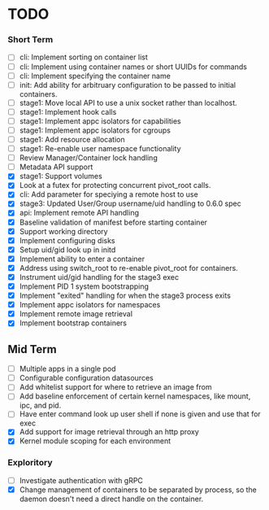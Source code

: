 # TODO

### Short Term

- [ ] cli: Implement sorting on container list
- [ ] cli: Implement using container names or short UUIDs for commands
- [ ] cli: Implement specifying the container name
- [ ] init: Add ability for arbitruary configuration to be passed to initial
  containers.
- [ ] stage1: Move local API to use a unix socket rather than localhost.
- [ ] stage1: Implement hook calls
- [ ] stage1: Implement appc isolators for capabilities
- [ ] stage1: Implement appc isolators for cgroups
- [ ] stage1: Add resource allocation
- [ ] stage1: Re-enable user namespace functionality
- [ ] Review Manager/Container lock handling
- [ ] Metadata API support
- [X] stage1: Support volumes
- [X] Look at a futex for protecting concurrent pivot_root calls.
- [X] cli: Add parameter for speciying a remote host to use
- [X] stage3: Updated User/Group username/uid handling to 0.6.0 spec
- [X] api: Implement remote API handling
- [X] Baseline validation of manifest before starting container
- [X] Support working directory
- [X] Implement configuring disks
- [X] Setup uid/gid look up in initd
- [X] Implement ability to enter a container
- [X] Address using switch\_root to re-enable pivot\_root for containers.
- [X] Instrument uid/gid handling for the stage3 exec
- [X] Implement PID 1 system bootstrapping
- [X] Implement "exited" handling for when the stage3 process exits
- [X] Implement appc isolators for namespaces
- [X] Implement remote image retrieval
- [X] Implement bootstrap containers

## Mid Term

- [ ] Multiple apps in a single pod
- [ ] Configurable configuration datasources
- [ ] Add whitelist support for where to retrieve an image from
- [ ] Add baseline enforcement of certain kernel namespaces, like mount, ipc,
  and pid.
- [ ] Have enter command look up user shell if none is given and use that for
  exec
- [X] Add support for image retrieval through an http proxy
- [X] Kernel module scoping for each environment

### Exploritory

- [ ] Investigate authentication with gRPC
- [X] Change management of containers to be separated by process, so the daemon
  doesn't need a direct handle on the container.
